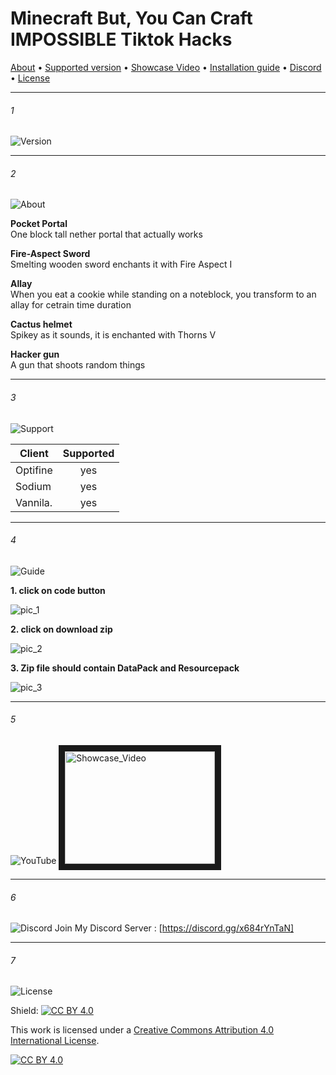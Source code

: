 # Minecraft But, You Can Craft IMPOSSIBLE Tiktok Hacks


[About](#2) •
[Supported version](#3) •
[Showcase Video](#5) •
[Installation guide](#4) •
[Discord](#6) •
[License](#7) 

---

###### 1
![Version](https://i.postimg.cc/qqyynJVB/1182-header.png)

---

###### 2 
![About](https://i.postimg.cc/qvLcjvtz/about-header.png)

**Pocket Portal**<br />
One block tall nether portal that actually works

**Fire-Aspect Sword**<br />
Smelting wooden sword enchants it with Fire Aspect I

**Allay**<br />
When you eat a cookie while standing on a noteblock, you transform to an allay for cetrain time duration

**Cactus helmet**<br />
Spikey as it sounds, it is enchanted with Thorns V 


**Hacker gun**<br />
A gun that shoots random things 

---

###### 3
![Support](https://i.postimg.cc/g0xw8z39/support-header.png)

| **Client**        | **Supported**|
| -------------     |:-------------:|
| Optifine          | yes           |
| Sodium            | yes           |
| Vannila.          | yes           |

---

###### 4
![Guide](https://i.postimg.cc/0Qj4wdRf/guide-header.png)

**1. click on code button**
<br />

![pic_1](https://i.postimg.cc/XvDg7Hk2/Screenshot-2022-03-28-at-1-26-44-PM.png)
<br />

**2. click on download zip**
<br />

![pic_2](https://i.postimg.cc/P5JprtVj/Screenshot-2022-03-28-at-1-26-52-PM.png)
<br />

**3. Zip file should contain DataPack and Resourcepack**
<br />

![pic_3](https://i.postimg.cc/PrrN2Xjw/Screenshot-2022-03-28-at-1-27-20-PM.png)
<br />

---

###### 5
![YouTube](https://i.postimg.cc/CL8nzQhJ/You-Tube-header.png)
<a href="http://www.youtube.com/watch?feature=player_embedded&v=ZsuCBSU_3aQ
" target="_blank"><img src="http://img.youtube.com/vi/ZsuCBSU_3aQ/0.jpg" 
alt="Showcase_Video" width="240" height="180" border="10" /></a>


---

###### 6
![Discord](https://i.postimg.cc/NG3x0Vqf/discord-header.png)
Join My Discord Server : [https://discord.gg/x684rYnTaN]

---

###### 7
![License](https://i.postimg.cc/sfvnx7MK/license-header.png)

Shield: [![CC BY 4.0][cc-by-shield]][cc-by]

This work is licensed under a
[Creative Commons Attribution 4.0 International License][cc-by].

[![CC BY 4.0][cc-by-image]][cc-by]

[cc-by]: http://creativecommons.org/licenses/by/4.0/
[cc-by-image]: https://i.creativecommons.org/l/by/4.0/88x31.png
[cc-by-shield]: https://img.shields.io/badge/License-CC%20BY%204.0-lightgrey.svg
